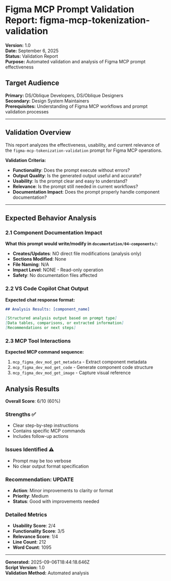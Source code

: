 # Figma MCP Prompt Validation Report: figma-mcp-tokenization-validation

**Version:** 1.0  
**Date:** September 6, 2025  
**Status:** Validation Report  
**Purpose:** Automated validation and analysis of Figma MCP prompt effectiveness

## **Target Audience**
**Primary:** DS/Oblique Developers, DS/Oblique Designers  
**Secondary:** Design System Maintainers  
**Prerequisites:** Understanding of Figma MCP workflows and prompt validation processes

---

## Validation Overview

This report analyzes the effectiveness, usability, and current relevance of the `figma-mcp-tokenization-validation` prompt for Figma MCP operations.

**Validation Criteria:**
- **Functionality**: Does the prompt execute without errors?
- **Output Quality**: Is the generated output useful and accurate?
- **Usability**: Is the prompt clear and easy to understand?
- **Relevance**: Is the prompt still needed in current workflows?
- **Documentation Impact**: Does the prompt properly handle component documentation?

---

## Expected Behavior Analysis

### 2.1 Component Documentation Impact
**What this prompt would write/modify in `documentation/04-components/`:**

- **Creates/Updates**: NO direct file modifications (analysis only)
- **Sections Modified**: None
- **File Naming**: N/A  
- **Impact Level**: NONE - Read-only operation
- **Safety**: No documentation files affected

### 2.2 VS Code Copilot Chat Output
**Expected chat response format:**

```markdown
## Analysis Results: [component_name]

[Structured analysis output based on prompt type]
[Data tables, comparisons, or extracted information]
[Recommendations or next steps]
```

### 2.3 MCP Tool Interactions
**Expected MCP command sequence:**

1. `mcp_figma_dev_mod_get_metadata` - Extract component metadata
2. `mcp_figma_dev_mod_get_code` - Generate component code structure
3. `mcp_figma_dev_mod_get_image` - Capture visual reference

## Analysis Results

**Overall Score**: 6/10 (60%)

### Strengths ✅
- Clear step-by-step instructions
- Contains specific MCP commands
- Includes follow-up actions

### Issues Identified ⚠️
- Prompt may be too verbose
- No clear output format specification

### Recommendation: UPDATE
- **Action**: Minor improvements to clarity or format
- **Priority**: Medium
- **Status**: Good with improvements needed

### Detailed Metrics
- **Usability Score**: 2/4
- **Functionality Score**: 3/5  
- **Relevance Score**: 1/4
- **Line Count**: 212
- **Word Count**: 1095


---

**Generated:** 2025-09-06T18:44:18.646Z  
**Script Version:** 1.0  
**Validation Method:** Automated analysis